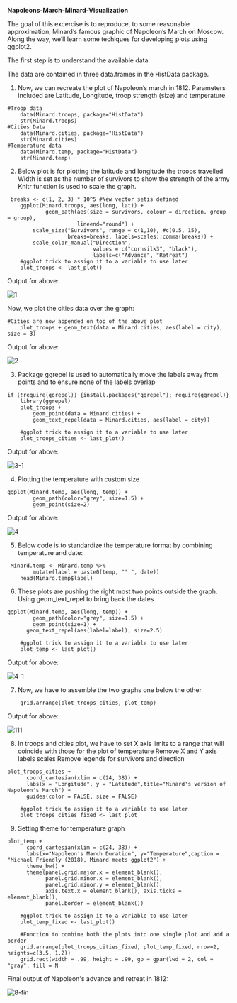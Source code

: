 **Napoleons-March-Minard-Visualization**

The goal of this excercise is to reproduce, to some reasonable approximation, Minard’s famous graphic of Napoleon’s March on Moscow. Along the way, we’ll learn some techiques for developing plots using ggplot2.

The first step is to understand the available data.

The data are contained in three data.frames in the HistData package.

1. Now, we can recreate the plot of Napoleon’s march in 1812. Parameters included are Latitude, Longitude, troop strength (size) and temperature.

```
#Troop data
    data(Minard.troops, package="HistData")
    str(Minard.troops)
#Cities Data
    data(Minard.cities, package="HistData")
    str(Minard.cities)
#Temperature data
    data(Minard.temp, package="HistData")
    str(Minard.temp)
```

2. Below plot is for plotting the latitude and longitude the troops travelled
Width is set as the number of survivors to show the strength of the army
Knitr function is used to scale the graph.

```
 breaks <- c(1, 2, 3) * 10^5 #New vector setis defined
    ggplot(Minard.troops, aes(long, lat)) +
            geom_path(aes(size = survivors, colour = direction, group = group),
                      lineend="round") +
        scale_size("Survivors", range = c(1,10), #c(0.5, 15),
                   breaks=breaks, labels=scales::comma(breaks)) +
        scale_color_manual("Direction", 
                           values = c("cornsilk3", "black"), 
                           labels=c("Advance", "Retreat")
    #ggplot trick to assign it to a variable to use later
    plot_troops <- last_plot()
```
Output for above:

![1](https://github.com/shakir-flash/Napoleons-March-Minard-Visualization/assets/59859522/a6eccda6-7db1-45f8-8974-0aae5d2ec996)

Now, we plot the cities data over the graph:
```
#Cities are now appended on top of the above plot
    plot_troops + geom_text(data = Minard.cities, aes(label = city), size = 3)
```
Output for above:

![2](https://github.com/shakir-flash/Napoleons-March-Minard-Visualization/assets/59859522/441814db-e9bd-45ec-ba54-d2717607f118)


3. Package ggrepel is used to automatically move the labels away from points and to ensure none of the labels overlap

```
if (!require(ggrepel)) {install.packages("ggrepel"); require(ggrepel)}
    library(ggrepel)
    plot_troops +   
        geom_point(data = Minard.cities) +
        geom_text_repel(data = Minard.cities, aes(label = city))

    #ggplot trick to assign it to a variable to use later
    plot_troops_cities <- last_plot()
```
Output for above:

![3-1](https://github.com/shakir-flash/Napoleons-March-Minard-Visualization/assets/59859522/fd2b2e3d-0cdf-43c3-b011-cf23ee1bfec4)


4. Plotting the temperature with custom size
```
ggplot(Minard.temp, aes(long, temp)) +
        geom_path(color="grey", size=1.5) +
        geom_point(size=2)
```
Output for above:

![4](https://github.com/shakir-flash/Napoleons-March-Minard-Visualization/assets/59859522/b50fe4a7-9e87-4fa3-b952-e5fbeef1b018)


5. Below code is to standardize the temperature format by combining temperature and date:
```
 Minard.temp <- Minard.temp %>%
        mutate(label = paste0(temp, "° ", date))
    head(Minard.temp$label)
```

6. These plots are pushing the right most two points outside the graph. Using geom_text_repel to bring back the dates
```
ggplot(Minard.temp, aes(long, temp)) +
        geom_path(color="grey", size=1.5) +
        geom_point(size=1) +
      geom_text_repel(aes(label=label), size=2.5)

    #ggplot trick to assign it to a variable to use later
    plot_temp <- last_plot()
```
Output for above:

![4-1](https://github.com/shakir-flash/Napoleons-March-Minard-Visualization/assets/59859522/e12a3c89-77d5-4da7-be02-d712760b427a)


7. Now, we have to assemble the two graphs one below the other
```
    grid.arrange(plot_troops_cities, plot_temp)
```

Output for above:

![111](https://github.com/shakir-flash/Napoleons-March-Minard-Visualization/assets/59859522/686964de-33b5-4759-b238-804d3af2d4e3)


8. In troops and cities plot, we have to set X axis limits to a range that will coincide with those for the plot of temperature
Remove X and Y axis labels scales
Remove legends for survivors and direction
```
plot_troops_cities +
      coord_cartesian(xlim = c(24, 38)) +
      labs(x = "Longitude", y = "Latitude",title="Minard's version of Napoleon's March") +
      guides(color = FALSE, size = FALSE)

    #ggplot trick to assign it to a variable to use later
    plot_troops_cities_fixed <- last_plot
```

9. Setting theme for temperature graph
```
plot_temp + 
      coord_cartesian(xlim = c(24, 38)) +
      labs(x="Napoleon's March Duration", y="Temperature",caption = "Michael Friendly (2018), Minard meets ggplot2") + 
      theme_bw() +
      theme(panel.grid.major.x = element_blank(),
            panel.grid.minor.x = element_blank(),
            panel.grid.minor.y = element_blank(),
            axis.text.x = element_blank(), axis.ticks = element_blank(),
            panel.border = element_blank())

    #ggplot trick to assign it to a variable to use later
    plot_temp_fixed <- last_plot()

    #Function to combine both the plots into one single plot and add a border
    grid.arrange(plot_troops_cities_fixed, plot_temp_fixed, nrow=2, heights=c(3.5, 1.2))
    grid.rect(width = .99, height = .99, gp = gpar(lwd = 2, col = "gray", fill = N
```
Final output of Napoleon's advance and retreat in 1812:

![8-fin](https://github.com/shakir-flash/Napoleons-March-Minard-Visualization/assets/59859522/68974777-df2e-4a02-80e3-d83ae4cce5a6)

























